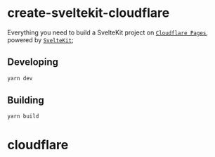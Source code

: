 # create-sveltekit-cloudflare

Everything you need to build a SvelteKit project on [`Cloudflare Pages`](https://pages.cloudflare.com/), powered by [`SvelteKit`](https://kit.svelte.dev/);

## Developing

```bash
yarn dev
```

## Building

```bash
yarn build
```
# cloudflare
